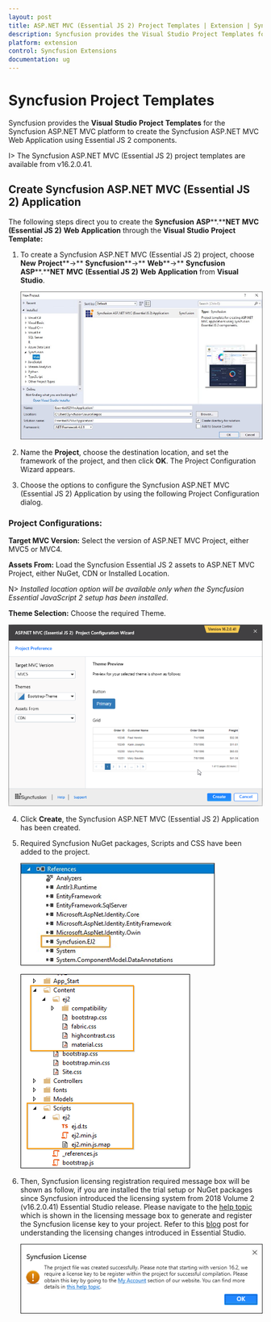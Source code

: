 ```yaml
---
layout: post
title: ASP.NET MVC (Essential JS 2) Project Templates | Extension | Syncfusion
description: Syncfusion provides the Visual Studio Project Templates for the Syncfusion ASP.NET MVC (Essential JS 2) platform to create the Syncfusion ASP.NET MVC (Essential JS 2) Web Application using Essential JS 2 components
platform: extension
control: Syncfusion Extensions
documentation: ug
---
```


# Syncfusion Project Templates

Syncfusion provides the **Visual** **Studio** **Project** **Templates** for the Syncfusion ASP.NET MVC platform to create the Syncfusion ASP.NET MVC Web Application using Essential JS 2 components.

I> The Syncfusion ASP.NET MVC (Essential JS 2) project templates are available from v16.2.0.41.

## Create Syncfusion ASP.NET MVC (Essential JS 2) Application    

The following steps direct you to create the **Syncfusion** **ASP****.****NET** **MVC** **(Essential JS 2)** **Web** **Application** through the **Visual** **Studio** **Project** **Template:**

1. To create a Syncfusion ASP.NET MVC (Essential JS 2) project, choose **New** **Project****->** **Syncfusion****->** **Web****->** **Syncfusion** **ASP****.****NET** **MVC** **(Essential JS 2)** **Web** **Application** from **Visual** **Studio**.

   ![Choose Syncfusion ASP.NET MVC (Essential JS 2) Web Application from Visual Studio new project dialog](Create-Syncfusion-MVC-Project_images/CreateSyncfusionMVCProject-img1.jpeg)

2. Name the **Project**, choose the destination location, and set the framework of the project, and then click **OK**. The Project Configuration Wizard appears.  

3. Choose the options to configure the Syncfusion ASP.NET MVC (Essential JS 2) Application by using the following Project Configuration dialog.

### Project Configurations:

  **Target MVC Version:** Select the version of ASP.NET MVC Project, either MVC5 or MVC4.

  **Assets From:** Load the Syncfusion Essential JS 2 assets to ASP.NET MVC Project, either NuGet, CDN or Installed Location.

  N> *Installed location option will be available only when the Syncfusion Essential JavaScript 2 setup has been installed*.

  **Theme Selection:** Choose the required Theme.

  ![Syncfusion ASP.NET MVC (Essential JS 2) project configuration wizard](Create-Syncfusion-MVC-Project_images/CreateSyncfusionMVCProject-img2.jpeg)
   
4. Click **Create**, the Syncfusion ASP.NET MVC (Essential JS 2) Application  has been created.

5. Required Syncfusion NuGet packages, Scripts and CSS have been added to the project.

   ![Required Syncfusion NuGet packages for Syncfusion ASP.NET MVC (Essential JS 2) project](Create-Syncfusion-MVC-Project_images/CreateSyncfusionMVCProject-img3.jpeg)

   ![Required Syncfusion Scripts and Themes for Syncfusion ASP.NET MVC (Essential JS 2) project](Create-Syncfusion-MVC-Project_images/CreateSyncfusionMVCProject-img4.jpeg)

6. Then, Syncfusion licensing registration required message box will be shown as follow, if you are installed the trial setup or NuGet packages since Syncfusion introduced the licensing system from 2018 Volume 2 (v16.2.0.41) Essential Studio release. Please navigate to the [help topic](https://help.syncfusion.com/common/essential-studio/licensing/license-key#how-to-generate-syncfusion-license-key) which is shown in the licensing message box to generate and register the Syncfusion license key to your project. Refer to this [blog](https://blog.syncfusion.com/post/Whats-New-in-2018-Volume-2-Licensing-Changes-in-the-1620x-Version-of-Essential-Studio.aspx) post for understanding the licensing changes introduced in Essential Studio.

   ![Syncfusion licensing registration required message box for Syncfusion ASP.NET MVC (Essential JS 2) project](Create-Syncfusion-MVC-Project_images/CreateSyncfusionMVCProject-img5.jpeg)